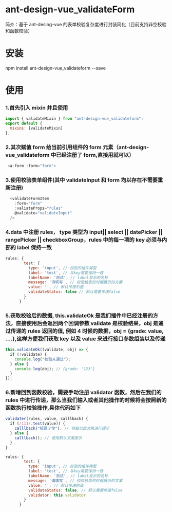 # ant-design-vue_validateForm

简介：基于 ant-desing-vue 的表单校验复杂度进行封装简化（目前支持非空校验和函数校验）

# 安装

npm install ant-design-vue_validateform --save

# 使用

### 1.首先引入 mixin 并且使用

```javascript
import { validateMixin } from "ant-design-vue_validateform";
export default {
  mixins: [validateMixin]
};
```

### 2.其次赋值 form 给当前引用组件的 form 元素（ant-design-vue_validateform 中已经注册了 form,直接用就可以）

```javascript
 <a-form :form="form">
```

### 3.使用校验表单组件(其中 validateInput 和 form 均以存在不需要重新注册)

```javascript
  <validateFormItem
    :form="form"
    :valiateProps="rules"
    @validate="validateInput"
  />
```

### 4.data 中注册 rules， type 类型为 input|| select || datePicker || rangePicker || checkboxGroup，rules 中的每一项的 key 必须与内部的 label 保持一致

```javascript
rules: {
        test: {
          type: 'input', // 校验的组件类型
          label: 'test', // 与key需要保持一致
          labelName: '测试', // label显示的名称
          message: '请填写', // 校验触发的时候展示的文案
          value: '', // 默认传递的值
          validateStatus: false // 默认需要传递false
        }
      }
```

### 5.获取校验后的数据, this.validateOk 是我们插件中已经注册的方法，直接使用后会返回两个回调参数 validate 是校验结果，obj 是通过传递的 rules 返回的值, 例如 4 时候的数据，obj = {grade: value, ....},这样方便我们获取 key 以及 value 来进行接口参数组装以及传递

```javascript
this.validateOk((validate, obj) => {
  if (!validate) {
    console.log("校验未通过");
  } else {
    console.log(obj); // {grade: '123'}
  }
});
```

### 6.新增回到函数校验，需要手动注册 validator 函数，然后在我们的 rules 中进行传递，那么当我们输入或者其他操作的时候将会按照新的函数执行校验操作,具体代码如下

```javascript
validater(rules, value, calllback) {
  if (/111/.test(value)) {
    calllback("错误了你"); // 将会以此文案进行提示
  } else {
    calllback(); // 使用默认文案提示
  }
}
```

```javascript
rules: {
        test: {
          type: 'input', // 校验的组件类型
          label: 'test', // 与key需要保持一致
          labelName: '测试', // label显示的名称
          message: '请填写', // 校验触发的时候展示的文案
          value: '', // 默认传递的值
          validateStatus: false, // 默认需要传递false
          validator: this.validator
        }
      }
```

